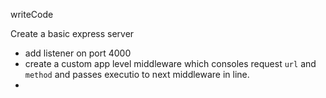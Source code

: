 writeCode

Create a basic express server

- add listener on port 4000
- create a custom app level middleware which consoles request `url` and `method` and passes executio to next middleware in line.
- 
